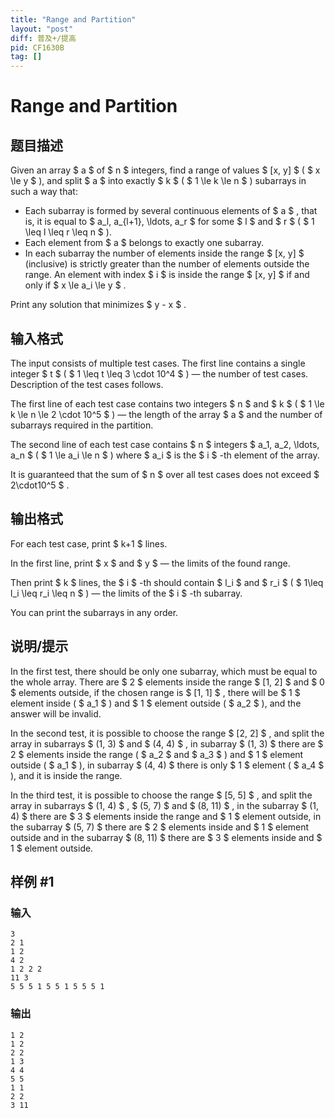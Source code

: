 ```yaml
---
title: "Range and Partition"
layout: "post"
diff: 普及+/提高
pid: CF1630B
tag: []
---
```


# Range and Partition

## 题目描述

Given an array $ a $ of $ n $ integers, find a range of values $ [x, y] $ ( $ x \le y $ ), and split $ a $ into exactly $ k $ ( $ 1 \le k \le n $ ) subarrays in such a way that:

- Each subarray is formed by several continuous elements of $ a $ , that is, it is equal to $ a_l, a_{l+1}, \ldots, a_r $ for some $ l $ and $ r $ ( $ 1 \leq l \leq r \leq n $ ).
- Each element from $ a $ belongs to exactly one subarray.
- In each subarray the number of elements inside the range $ [x, y] $ (inclusive) is strictly greater than the number of elements outside the range. An element with index $ i $ is inside the range $ [x, y] $ if and only if $ x \le a_i \le y $ .

Print any solution that minimizes $ y - x $ .

## 输入格式

The input consists of multiple test cases. The first line contains a single integer $ t $ ( $ 1 \leq t \leq 3 \cdot 10^4 $ ) — the number of test cases. Description of the test cases follows.

The first line of each test case contains two integers $ n $ and $ k $ ( $ 1 \le k \le n \le 2 \cdot 10^5 $ ) — the length of the array $ a $ and the number of subarrays required in the partition.

The second line of each test case contains $ n $ integers $ a_1, a_2, \ldots, a_n $ ( $ 1 \le a_i \le n $ ) where $ a_i $ is the $ i $ -th element of the array.

It is guaranteed that the sum of $ n $ over all test cases does not exceed $ 2\cdot10^5 $ .

## 输出格式

For each test case, print $ k+1 $ lines.

In the first line, print $ x $ and $ y $ — the limits of the found range.

Then print $ k $ lines, the $ i $ -th should contain $ l_i $ and $ r_i $ ( $ 1\leq l_i \leq r_i \leq n $ ) — the limits of the $ i $ -th subarray.

You can print the subarrays in any order.

## 说明/提示

In the first test, there should be only one subarray, which must be equal to the whole array. There are $ 2 $ elements inside the range $ [1, 2] $ and $ 0 $ elements outside, if the chosen range is $ [1, 1] $ , there will be $ 1 $ element inside ( $ a_1 $ ) and $ 1 $ element outside ( $ a_2 $ ), and the answer will be invalid.

In the second test, it is possible to choose the range $ [2, 2] $ , and split the array in subarrays $ (1, 3) $ and $ (4, 4) $ , in subarray $ (1, 3) $ there are $ 2 $ elements inside the range ( $ a_2 $ and $ a_3 $ ) and $ 1 $ element outside ( $ a_1 $ ), in subarray $ (4, 4) $ there is only $ 1 $ element ( $ a_4 $ ), and it is inside the range.

In the third test, it is possible to choose the range $ [5, 5] $ , and split the array in subarrays $ (1, 4) $ , $ (5, 7) $ and $ (8, 11) $ , in the subarray $ (1, 4) $ there are $ 3 $ elements inside the range and $ 1 $ element outside, in the subarray $ (5, 7) $ there are $ 2 $ elements inside and $ 1 $ element outside and in the subarray $ (8, 11) $ there are $ 3 $ elements inside and $ 1 $ element outside.

## 样例 #1

### 输入

```
3
2 1
1 2
4 2
1 2 2 2
11 3
5 5 5 1 5 5 1 5 5 5 1
```

### 输出

```
1 2
1 2
2 2
1 3
4 4
5 5
1 1
2 2
3 11
```

